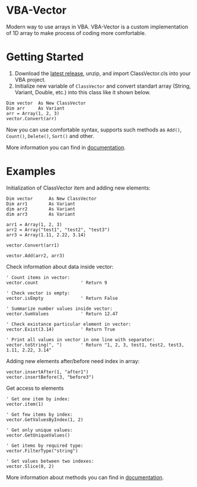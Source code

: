 # VBA-Vector
Modern way to use arrays in VBA.
VBA-Vector is a custom implementation of 1D array to make process of coding more comfortable.

Getting Started
===============
1. Download the [latest release](https://github.com/vadmitriev/VBA-Vector/releases/), unzip, and import ClassVector.cls into your VBA project.
2. Initialize new variable of ```ClassVector``` and convert standart array (String, Variant, Double, etc.) into this class like it shown below.
```vba
Dim vector  As New ClassVector
Dim arr     As Variant
arr = Array(1, 2, 3)
vector.Convert(arr)
```
Now you can use comfortable syntax, supports such methods as `Add()`, `Count()`, `Delete()`, `Sort()` and other.
 
More information you can find in [documentation](https://github.com/vadmitriev/VBA-Vector/wiki/).

Examples
===============
Initialization of ClassVector item and adding new elements:
```vba
Dim vector      As New ClassVector
Dim arr1        As Variant
dim arr2        As Variant
dim arr3        As Variant

arr1 = Array(1, 2, 3)
arr2 = Array("test1", "test2", "test3")
arr3 = Array(1.11, 2.22, 3.14)

vector.Convert(arr1)

vector.Add(arr2, arr3)
```
Check information about data inside vector:
```vba
' Count items in vector:
vector.count                ' Return 9

' Check vector is empty:
vector.isEmpty              ' Return False

' Summarize number values inside vector:
vector.SumValues            ' Return 12.47

' Check existance particular element in vector:
vector.Exist(3.14)          ' Return True

' Print all values in vector in one line with separator:
vector.toString(", ")       ' Return "1, 2, 3, test1, test2, test3, 1.11, 2.22, 3.14"
```
Adding new elements after/before need index in array:
```vba
vector.insertAfter(1, "after1")
vector.insertBefore(3, "before3")
```

Get access to elements
```vba
' Get one item by index:
vector.item(1)

' Get few items by index:
vector.GetValuesByIndex(1, 2)

' Get only unique values:
vector.GetUniqueValues()

' Get items by required type:
vector.FilterType("string")

' Get values between two indexes:
vector.Slice(0, 2)
```


More information about methods you can find in [documentation](https://github.com/vadmitriev/VBA-Vector/wiki/).
